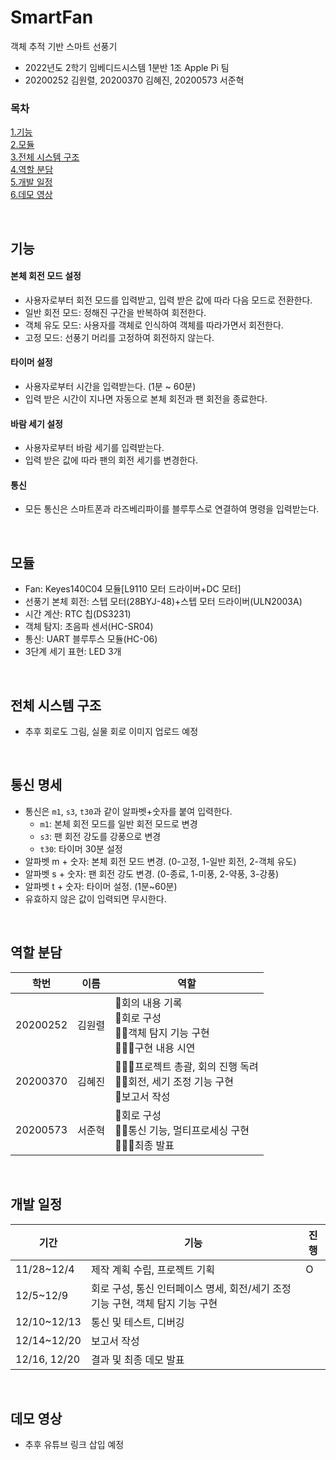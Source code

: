 # SmartFan
객체 추적 기반 스마트 선풍기

- 2022년도 2학기 임베디드시스템 1분반 1조 Apple Pi 팀
- 20200252 김원렬, 20200370 김혜진, 20200573 서준혁

### 목차
[1.기능](#기능) <br/> 
[2.모듈](#모듈) <br/>
[3.전체 시스템 구조](#전체-시스템-구조) <br/>
[4.역할 분담](#역할-분담) <br/>
[5.개발 일정](#개발-일정) <br/>
[6.데모 영상](#데모-영상)

<br/>

## 기능
#### 본체 회전 모드 설정
- 사용자로부터 회전 모드를 입력받고, 입력 받은 값에 따라 다음 모드로 전환한다.
- 일반 회전 모드: 정해진 구간을 반복하여 회전한다.
- 객체 유도 모드: 사용자를 객체로 인식하여 객체를 따라가면서 회전한다.
- 고정 모드: 선풍기 머리를 고정하여 회전하지 않는다.
#### 타이머 설정
- 사용자로부터 시간을 입력받는다. (1분 ~ 60분)
- 입력 받은 시간이 지나면 자동으로 본체 회전과 팬 회전을 종료한다.
#### 바람 세기 설정
- 사용자로부터 바람 세기를 입력받는다. 
- 입력 받은 값에 따라 팬의 회전 세기를 변경한다.
#### 통신
- 모든 통신은 스마트폰과 라즈베리파이를 블루투스로 연결하여 명령을 입력받는다.

<br/>

## 모듈
- Fan: Keyes140C04 모듈[L9110 모터 드라이버+DC 모터]
- 선풍기 본체 회전: 스텝 모터(28BYJ-48)+스텝 모터 드라이버(ULN2003A)
- 시간 계산: RTC 칩(DS3231)
- 객체 탐지: 초음파 센서(HC-SR04)
- 통신: UART 블루투스 모듈(HC-06)
- 3단계 세기 표현: LED 3개

<br/>

## 전체 시스템 구조
- 추후 회로도 그림, 실물 회로 이미지 업로드 예정

<br/>

## 통신 명세
- 통신은 `m1`, `s3`, `t30`과 같이 알파벳+숫자를 붙여 입력한다.
  - `m1`: 본체 회전 모드를 일반 회전 모드로 변경
  - `s3`: 팬 회전 강도를 강풍으로 변경
  - `t30`: 타이머 30분 설정
- 알파벳 m + 숫자: 본체 회전 모드 변경. (0-고정, 1-일반 회전, 2-객체 유도)
- 알파벳 s + 숫자: 팬 회전 강도 변경. (0-종료, 1-미풍, 2-약풍, 3-강풍)
- 알파벳 t + 숫자: 타이머 설정. (1분~60분)
- 유효하지 않은 값이 입력되면 무시한다.

<br/>

## 역할 분담
| 학번 | 이름 | 역할 |
|--------|-----|-------------------------------------------------------------|
|20200252|김원렬|📝회의 내용 기록<br/>🔡회로 구성<br/>👨‍💻객체 탐지 기능 구현<br/>🙋🏻‍♂구현 내용 시연|
|20200370|김혜진|👩‍👦‍👦프로젝트 총괄, 회의 진행 독려<br/>👩‍💻회전, 세기 조정 기능 구현<br/>📝보고서 작성|
|20200573|서준혁|🔡회로 구성<br/>👨‍💻통신 기능, 멀티프로세싱 구현<br/>🙋🏻‍♂최종 발표|

<br/>

## 개발 일정
| 기간 | 기능 | 진행 |
|------|-----|------|
|11/28~12/4|제작 계획 수립, 프로젝트 기획|O|
|12/5~12/9|회로 구성, 통신 인터페이스 명세, 회전/세기 조정 기능 구현, 객체 탐지 기능 구현||
|12/10~12/13|통신 및 테스트, 디버깅||
|12/14~12/20|보고서 작성||
|12/16, 12/20|결과 및 최종 데모 발표||

<br/>

## 데모 영상
- 추후 유튜브 링크 삽입 예정

